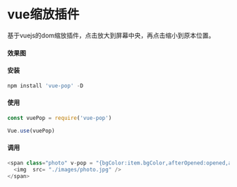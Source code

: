 # vue缩放插件
基于vuejs的dom缩放插件，点击放大到屏幕中央，再点击缩小到原本位置。
#### 效果图

#### 安装
```javascript
npm install 'vue-pop' -D
```
#### 使用
```javascript
const vuePop = require('vue-pop')

Vue.use(vuePop)
```
#### 调用
```javascript
<span class="photo" v-pop = "{bgColor:item.bgColor,afterOpened:opened,afterClosed:closed}">
  <img  src= "./images/photo.jpg" />
</span>
```
